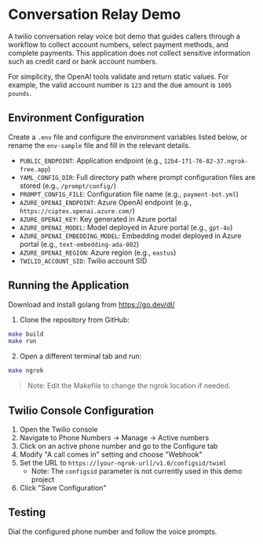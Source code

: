 # Conversation Relay Demo

A twilio conversation relay voice bot demo that guides callers through a workflow to collect account numbers, select payment methods, and complete payments. This application does not collect sensitive information such as credit card or bank account numbers.

For simplicity, the OpenAI tools validate and return static values. For example, the valid account number is `123` and the due amount is `1005 pounds`.

## Environment Configuration
Create a `.env` file and configure the environment variables listed below, or rename the `env-sample` file and fill in the relevant details.

- `PUBLIC_ENDPOINT`: Application endpoint (e.g., `12b4-171-76-82-37.ngrok-free.app`)
- `YAML_CONFIG_DIR`: Full directory path where prompt configuration files are stored (e.g., `/prompt/config/`)
- `PROMPT_CONFIG_FILE`: Configuration file name (e.g., `payment-bot.yml`)
- `AZURE_OPENAI_ENDPOINT`: Azure OpenAI endpoint (e.g., `https://ciptex.openai.azure.com/`)
- `AZURE_OPENAI_KEY`: Key generated in Azure portal
- `AZURE_OPENAI_MODEL`: Model deployed in Azure portal (e.g., `gpt-4o`)
- `AZURE_OPENAI_EMBEDDING_MODEL`: Embedding model deployed in Azure portal (e.g., `text-embedding-ada-002`)
- `AZURE_OPENAI_REGION`: Azure region (e.g., `eastus`)
- `TWILIO_ACCOUNT_SID`: Twilio account SID

## Running the Application
Download and install golang from https://go.dev/dl/

1. Clone the repository from GitHub:

```bash
make build
make run
```

2. Open a different terminal tab and run:

```bash
make ngrok
```

> Note: Edit the Makefile to change the ngrok location if needed.

## Twilio Console Configuration

1. Open the Twilio console
2. Navigate to Phone Numbers → Manage → Active numbers
3. Click on an active phone number and go to the Configure tab
4. Modify "A call comes in" setting and choose "Webhook"
5. Set the URL to `https://[your-ngrok-url]/v1.0/configsid/twiml`
   - Note: The `configsid` parameter is not currently used in this demo project
6. Click "Save Configuration"

## Testing

Dial the configured phone number and follow the voice prompts.
